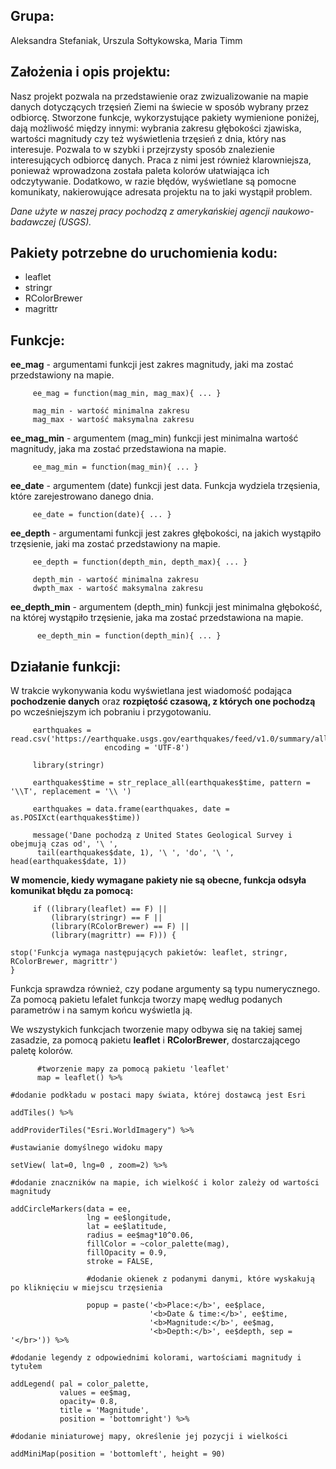 Grupa:
------
Aleksandra Stefaniak,
Urszula Sołtykowska,
Maria Timm


Założenia i opis projektu:
------

Nasz projekt pozwala na przedstawienie oraz zwizualizowanie na mapie danych dotyczących trzęsień Ziemi na świecie w sposób wybrany przez odbiorcę. 
Stworzone funkcje, wykorzystujące pakiety wymienione poniżej, dają możliwość między innymi: wybrania zakresu głębokości zjawiska, wartości magnitudy czy też wyświetlenia trzęsień z dnia, który nas interesuje. 
Pozwala to w szybki i przejrzysty sposób znalezienie interesujących odbiorcę danych. 
Praca z nimi jest również klarowniejsza, ponieważ wprowadzona została paleta kolorów ułatwiająca ich odczytywanie. 
Dodatkowo, w razie błędów, wyświetlane są pomocne komunikaty, nakierowujące adresata projektu na to jaki wystąpił problem. 

_Dane użyte w naszej pracy pochodzą z amerykańskiej agencji naukowo-badawczej (USGS)._

Pakiety potrzebne do uruchomienia kodu:
------
* leaflet
* stringr
* RColorBrewer
* magrittr

Funkcje:
------
**ee_mag** - argumentami funkcji jest zakres magnitudy, jaki ma zostać przedstawiony na mapie.

         ee_mag = function(mag_min, mag_max){ ... }

         mag_min - wartość minimalna zakresu
         mag_max - wartość maksymalna zakresu
         
**ee_mag_min** - argumentem (mag_min) funkcji jest minimalna wartość magnitudy, jaka ma zostać przedstawiona na mapie.

         ee_mag_min = function(mag_min){ ... }

**ee_date** - argumentem (date) funkcji jest data. Funkcja wydziela trzęsienia, które zarejestrowano danego dnia.

         ee_date = function(date){ ... }

**ee_depth** - argumentami funkcji jest zakres głębokości, na jakich wystąpiło trzęsienie, jaki ma zostać przedstawiony na mapie. 

         ee_depth = function(depth_min, depth_max){ ... }
         
         depth_min - wartość minimalna zakresu
         dwpth_max - wartość maksymalna zakresu
         
**ee_depth_min** - argumentem (depth_min) funkcji jest minimalna głębokość, na której wystąpiło trzęsienie, jaka ma zostać przedstawiona na mapie.
          
          ee_depth_min = function(depth_min){ ... }
         
Działanie funkcji:
------
W trakcie wykonywania kodu wyświetlana jest wiadomość podająca **pochodzenie danych** oraz **rozpiętość czasową, z których one pochodzą** po wcześniejszym ich pobraniu i przygotowaniu.

         earthquakes = read.csv('https://earthquake.usgs.gov/earthquakes/feed/v1.0/summary/all_month.csv',
                         encoding = 'UTF-8')
         
         library(stringr)
         
         earthquakes$time = str_replace_all(earthquakes$time, pattern = '\\T', replacement = '\\ ')
         
         earthquakes = data.frame(earthquakes, date = as.POSIXct(earthquakes$time))
         
         message('Dane pochodzą z United States Geological Survey i obejmują czas od', '\ ',
          tail(earthquakes$date, 1), '\ ', 'do', '\ ', head(earthquakes$date, 1))
          
**W momencie, kiedy wymagane pakiety nie są obecne, funkcja odsyła komunikat błędu za pomocą:**

         if ((library(leaflet) == F) ||
             (library(stringr) == F ||
             (library(RColorBrewer) == F) ||
             (library(magrittr) == F))) {
    
    stop('Funkcja wymaga następujących pakietów: leaflet, stringr, RColorBrewer, magrittr')
    }
  
Funkcja sprawdza również, czy podane argumenty są typu numerycznego. Za pomocą pakietu lefalet funkcja tworzy mapę według podanych parametrów i na samym końcu wyświetla ją.
          
We wszystykich funkcjach tworzenie mapy odbywa się na takiej samej zasadzie, za pomocą pakietu **leaflet** i **RColorBrewer**, dostarczającego paletę kolorów.

          #tworzenie mapy za pomocą pakietu 'leaflet' 
          map = leaflet() %>%
    
    #dodanie podkładu w postaci mapy świata, której dostawcą jest Esri
    
    addTiles() %>%
    
    addProviderTiles("Esri.WorldImagery") %>%
    
    #ustawianie domyślnego widoku mapy
    
    setView( lat=0, lng=0 , zoom=2) %>%
    
    #dodanie znaczników na mapie, ich wielkość i kolor zależy od wartości magnitudy
    
    addCircleMarkers(data = ee, 
                     lng = ee$longitude, 
                     lat = ee$latitude,
                     radius = ee$mag*10^0.06,
                     fillColor = ~color_palette(mag), 
                     fillOpacity = 0.9, 
                     stroke = FALSE,
                     
                     #dodanie okienek z podanymi danymi, które wyskakują po kliknięciu w miejscu trzęsienia
                     
                     popup = paste('<b>Place:</b>', ee$place, 
                                   '<b>Date & time:</b>', ee$time,
                                   '<b>Magnitude:</b>', ee$mag, 
                                   '<b>Depth:</b>', ee$depth, sep = '</br>')) %>%
    
    #dodanie legendy z odpowiednimi kolorami, wartościami magnitudy i tytułem 
    
    addLegend( pal = color_palette, 
               values = ee$mag, 
               opacity= 0.8,
               title = 'Magnitude', 
               position = 'bottomright') %>%
    
    #dodanie miniaturowej mapy, określenie jej pozycji i wielkości
    
    addMiniMap(position = 'bottomleft', height = 90)

